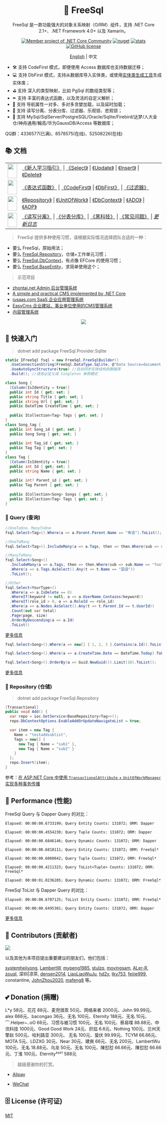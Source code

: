 <h1 align="center"> 🦄 FreeSql </h1><div align="center">

FreeSql 是一款功能强大的对象关系映射（O/RM）组件，支持 .NET Core 2.1+、.NET Framework 4.0+ 以及 Xamarin。

[![Member project of .NET Core Community](https://img.shields.io/badge/member%20project%20of-NCC-9e20c9.svg)](https://github.com/dotnetcore)
[![nuget](https://img.shields.io/nuget/v/FreeSql.svg?style=flat-square)](https://www.nuget.org/packages/FreeSql) 
[![stats](https://img.shields.io/nuget/dt/FreeSql.svg?style=flat-square)](https://www.nuget.org/stats/packages/FreeSql?groupby=Version) 
[![GitHub license](https://img.shields.io/badge/license-MIT-blue.svg)](https://raw.githubusercontent.com/2881099/FreeSql/master/LICENSE.txt)

<p align="center">
    <a href="README.md">English</a> |   
    <span>中文</span>
</p>

</div>

- 🛠 支持 CodeFirst 模式，即便使用 Access 数据库也支持数据迁移；
- 💻 支持 DbFirst 模式，支持从数据库导入实体类，或使用[实体类生成工具](https://github.com/2881099/FreeSql/wiki/DbFirst)生成实体类；
- ⛳ 支持 深入的类型映射，比如 PgSql 的数组类型等；
- ✒ 支持 丰富的表达式函数，以及灵活的自定义解析；
- 🏁 支持 导航属性一对多、多对多贪婪加载，以及延时加载；
- 📃 支持 读写分离、分表分库、过滤器、乐观锁、悲观锁；
- 🌳 支持 MySql/SqlServer/PostgreSQL/Oracle/Sqlite/Firebird/达梦/人大金仓/神舟通用/翰高/华为GaussDB/Access 等数据库；

QQ群：4336577(已满)、8578575(在线)、52508226(在线)

## 📚 文档

| | |
| - | - |
| <img src="https://github.com/dotnetcore/FreeSql/raw/master/Examples/restful/001.png" width="30" height="46"/> | [《新人学习指引》](https://www.cnblogs.com/FreeSql/p/11531300.html) \| [《Select》](https://github.com/2881099/FreeSql/wiki/%e6%9f%a5%e8%af%a2) \| [《Update》](https://github.com/2881099/FreeSql/wiki/%e4%bf%ae%e6%94%b9) \| [《Insert》](https://github.com/2881099/FreeSql/wiki/%e6%b7%bb%e5%8a%a0) \| [《Delete》](https://github.com/2881099/FreeSql/wiki/%e5%88%a0%e9%99%a4) |
| <img src="https://github.com/dotnetcore/FreeSql/raw/master/Examples/restful/002.png" width="30" height="46"/> | [《表达式函数》](https://github.com/2881099/FreeSql/wiki/%e8%a1%a8%e8%be%be%e5%bc%8f%e5%87%bd%e6%95%b0) \| [《CodeFirst》](https://github.com/2881099/FreeSql/wiki/CodeFirst) \| [《DbFirst》](https://github.com/2881099/FreeSql/wiki/DbFirst) \| [《过滤器》](https://github.com/2881099/FreeSql/wiki/%e8%bf%87%e6%bb%a4%e5%99%a8) |
| <img src="https://github.com/dotnetcore/FreeSql/raw/master/Examples/restful/003.png" width="30" height="46"/> | [《Repository》](https://github.com/2881099/FreeSql/wiki/Repository) \| [《UnitOfWork》](https://github.com/2881099/FreeSql/wiki/%e5%b7%a5%e4%bd%9c%e5%8d%95%e5%85%83) \| [《DbContext》](https://github.com/2881099/FreeSql/wiki/DbContext) \| [《ADO》](https://github.com/2881099/FreeSql/wiki/ADO) \| [《AOP》](https://github.com/2881099/FreeSql/wiki/AOP) |
| <img src="https://github.com/dotnetcore/FreeSql/raw/master/Examples/restful/004.png" width="30" height="46"/> | [《读写分离》](https://github.com/2881099/FreeSql/wiki/%e8%af%bb%e5%86%99%e5%88%86%e7%a6%bb) \| [《分表分库》](https://github.com/2881099/FreeSql/wiki/%e5%88%86%e8%a1%a8%e5%88%86%e5%ba%93) \| [《黑科技》](https://github.com/2881099/FreeSql/wiki/%E9%AA%9A%E6%93%8D%E4%BD%9C) \| [《常见问题》](https://github.com/dotnetcore/FreeSql/wiki/%E5%B8%B8%E8%A7%81%E9%97%AE%E9%A2%98)  \| [*更新日志*](https://github.com/2881099/FreeSql/wiki/%e6%9b%b4%e6%96%b0%e6%97%a5%e5%bf%97) |

> FreeSql 提供多种使用习惯，请根据实际情况选择团队合适的一种：

- 要么 FreeSql，原始用法；
- 要么 [FreeSql.Repository](https://github.com/2881099/FreeSql/wiki/Repository)，仓储+工作单元习惯；
- 要么 [FreeSql.DbContext](https://github.com/2881099/FreeSql/wiki/DbContext)，有点像 EFCore 的使用习惯；
- 要么 [FreeSql.BaseEntity](https://github.com/2881099/FreeSql/tree/master/Examples/base_entity)，求简单使用这个；

> 示范项目

- [zhontai.net Admin 后台管理系统](https://github.com/zhontai/Admin.Core)
- [A simple and practical CMS implemented by .NET Core](https://github.com/luoyunchong/lin-cms-dotnetcore)
- [iusaas.com SaaS 企业应用管理系统](https://github.com/alonsoalon/TenantSite.Server)
- [EasyCms 企业建站，事业单位使用的CMS管理系统](https://github.com/jasonyush/EasyCMS)
- [内容管理系统](https://github.com/hejiyong/fscms)

<p align="center">
  <img src="https://github.com/dotnetcore/FreeSql/raw/master/functions11.png"/>
</p>

## 🚀 快速入门

> dotnet add package FreeSql.Provider.Sqlite

```csharp
static IFreeSql fsql = new FreeSql.FreeSqlBuilder()
  .UseConnectionString(FreeSql.DataType.Sqlite, @"Data Source=document.db")
  .UseAutoSyncStructure(true) //自动同步实体结构到数据库
  .Build(); //请务必定义成 Singleton 单例模式

class Song {
  [Column(IsIdentity = true)]
  public int Id { get; set; }
  public string Title { get; set; }
  public string Url { get; set; }
  public DateTime CreateTime { get; set; }
  
  public ICollection<Tag> Tags { get; set; }
}
class Song_tag {
  public int Song_id { get; set; }
  public Song Song { get; set; }
  
  public int Tag_id { get; set; }
  public Tag Tag { get; set; }
}
class Tag {
  [Column(IsIdentity = true)]
  public int Id { get; set; }
  public string Name { get; set; }
  
  public int? Parent_id { get; set; }
  public Tag Parent { get; set; }
  
  public ICollection<Song> Songs { get; set; }
  public ICollection<Tag> Tags { get; set; }
}
```

### 🔎 Query (查询)
```csharp
//OneToOne、ManyToOne
fsql.Select<Tag>().Where(a => a.Parent.Parent.Name == "粤语").ToList();

//OneToMany
fsql.Select<Tag>().IncludeMany(a => a.Tags, then => then.Where(sub => sub.Name == "foo")).ToList();

//ManyToMany
fsql.Select<Song>()
  .IncludeMany(a => a.Tags, then => then.Where(sub => sub.Name == "foo"))
  .Where(s => s.Tags.AsSelect().Any(t => t.Name == "国语"))
  .ToList();

//Other
fsql.Select<YourType>()
  .Where(a => a.IsDelete == 0)
  .WhereIf(keyword != null, a => a.UserName.Contains(keyword))
  .WhereIf(role_id > 0, a => a.RoleId == role_id)
  .Where(a => a.Nodes.AsSelect().Any(t => t.Parent.Id == t.UserId))
  .Count(out var total)
  .Page(page, size)
  .OrderByDescending(a => a.Id)
  .ToList()
```
[更多信息](https://github.com/2881099/FreeSql/wiki/%e6%9f%a5%e8%af%a2)

```csharp
fsql.Select<Song>().Where(a => new[] { 1, 2, 3 }.Contains(a.Id)).ToList();

fsql.Select<Song>().Where(a => a.CreateTime.Date == DateTime.Today).ToList();

fsql.Select<Song>().OrderBy(a => Guid.NewGuid()).Limit(10).ToList();
```
[更多信息](https://github.com/2881099/FreeSql/wiki/%e8%a1%a8%e8%be%be%e5%bc%8f%e5%87%bd%e6%95%b0) 

### 🚁 Repository (仓储)

> dotnet add package FreeSql.Repository

```csharp
[Transactional]
public void Add() {
  var repo = ioc.GetService<BaseRepository<Tag>>();
  repo.DbContextOptions.EnableAddOrUpdateNavigateList = true;

  var item = new Tag {
    Name = "testaddsublist",
    Tags = new[] {
      new Tag { Name = "sub1" },
      new Tag { Name = "sub2" }
    }
  };
  repo.Insert(item);
}
```

参考：[在 ASP.NET Core 中使用 `TransactionalAttribute` + `UnitOfWorkManager` 实现多种事务传播](https://github.com/dotnetcore/FreeSql/issues/289)

## 💪 Performance (性能)

FreeSql Query 与 Dapper Query 的对比：

```shell
Elapsed: 00:00:00.6733199; Query Entity Counts: 131072; ORM: Dapper

Elapsed: 00:00:00.4554230; Query Tuple Counts: 131072; ORM: Dapper

Elapsed: 00:00:00.6846146; Query Dynamic Counts: 131072; ORM: Dapper

Elapsed: 00:00:00.6818111; Query Entity Counts: 131072; ORM: FreeSql*

Elapsed: 00:00:00.6060042; Query Tuple Counts: 131072; ORM: FreeSql*

Elapsed: 00:00:00.4211323; Query ToList<Tuple> Counts: 131072; ORM: FreeSql*

Elapsed: 00:00:01.0236285; Query Dynamic Counts: 131072; ORM: FreeSql*
```

FreeSql ToList 与 Dapper Query 的对比：

```shell
Elapsed: 00:00:00.6707125; ToList Entity Counts: 131072; ORM: FreeSql*

Elapsed: 00:00:00.6495301; Query Entity Counts: 131072; ORM: Dapper
```

[更多信息](https://github.com/2881099/FreeSql/wiki/%e6%80%a7%e8%83%bd)

## 👯 Contributors (贡献者)

<a href="https://contributors-img.web.app/image?repo=dotnetcore/FreeSql">
  <img src="https://contributors-img.web.app/image?repo=dotnetcore/FreeSql" />
</a>

以及其他为本项目提出重要建议的朋友们，他们包括：

[systemhejiyong](https://github.com/systemhejiyong), 
[LambertW](https://github.com/LambertW), 
[mypeng1985](https://github.com/mypeng1985), 
[stulzq](https://github.com/stulzq), 
[movingsam](https://github.com/movingsam), 
[ALer-R](https://github.com/ALer-R), 
[zouql](https://github.com/zouql), 
深圳|凉茶, 
[densen2014](https://github.com/densen2014), 
[LiaoLiaoWuJu](https://github.com/LiaoLiaoWuJu), 
[hd2y](https://github.com/hd2y), 
[tky753](https://github.com/tky753), 
[feijie999](https://github.com/feijie999), 
constantine, 
[JohnZhou2020](https://github.com/JohnZhou2020), 
[mafeng8](https://github.com/mafeng8) 等。


## 💕 Donation (捐赠)

L*y 58元、花花 88元、麦兜很乖 50元、网络来者 2000元、John 99.99元、alex 666元、bacongao 36元、无名 100元、Eternity 188元、无名 10元、⌒.Helper~..oO 66元、习惯与被习惯 100元、无名 100元、蔡易喋 88.88元、中讯科技 1000元、Good Good Work 24元、炽焰 6.6元、Nothing 100元、兰州天擎赵 500元、哈利路亚 300元、
无名 100元、蛰伏 99.99元、TCYM 66.66元、MOTA 5元、LDZXG 30元、Near 30元、建爽 66元、无名 200元、LambertWu 100元、无名 18.88元、乌龙 50元、无名 100元、陳怼怼 66.66元、陳怼怼 66.66元、丁淮 100元、Eternity²º²¹ 588元

> 超级感谢你的打赏。

- [Alipay](https://www.cnblogs.com/FreeSql/gallery/image/338860.html)

- [WeChat](https://www.cnblogs.com/FreeSql/gallery/image/338859.html)

## 🗄 License (许可证)

[MIT](LICENSE)